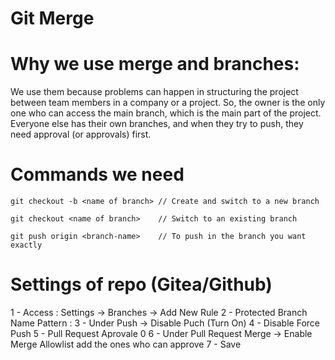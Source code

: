 # Git Merge

# Why we use merge and branches:
We use them because problems can happen in structuring the project between team members in a company or a project. So, the owner is the only one who can access the main branch, which is the main part of the project. Everyone else has their own branches, and when they try to push, they need approval (or approvals) first.

# Commands we need
```
git checkout -b <name of branch> // Create and switch to a new branch
```
```
git checkout <name of branch>    // Switch to an existing branch
```
```
git push origin <branch-name>    // To push in the branch you want exactly
```

# Settings of repo (Gitea/Github)

1 - Access : Settings -> Branches -> Add New Rule
2 - Protected Branch Name Pattern : <name of the branch>
3 - Under Push -> Disable Puch (Turn On)
4 - Disable Force Push
5 - Pull Request Aprovale 0
6 - Under Pull Request Merge -> Enable Merge Allowlist add the ones who can approve
7 - Save